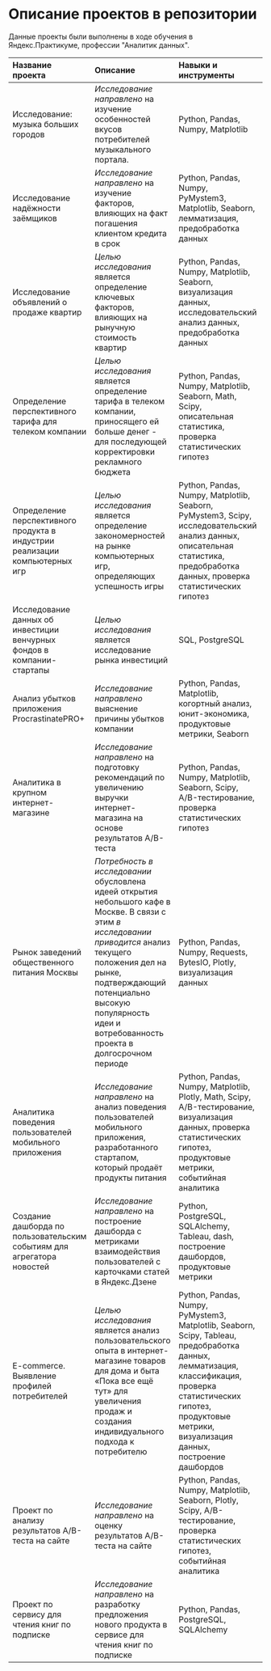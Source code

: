 # Описание проектов в репозитории
Данные проекты были выполнены в ходе обучения в Яндекс.Практикуме, профессии "Аналитик данных".

| Название проекта | Описание |	Навыки и инструменты | Ссылка |
| :--------------- | :------- | :------------------- | :----- |
| Исследование: музыка больших городов | *Исследование направлено* на изучение особенностей вкусов потребителей музыкального портала. | Python, Pandas, Numpy, Matplotlib | [big_cities_music][1] | 
| Исследование надёжности заёмщиков | *Исследование направлено* на изучение факторов, влияющих на факт погашения клиентом кредита в срок | Python, Pandas, Numpy, PyMystem3, Matplotlib, Seaborn, лемматизация, предобработка данных | [bank_clients][2] |
| Исследование объявлений о продаже квартир | *Целью исследования* является определение ключевых факторов, влияющих на рынучную стоимость квартир | Python, Pandas, Numpy, Matplotlib, Seaborn, визуализация данных, исследовательский анализ данных, предобработка данных | [apartments_project][3] |
| Определение перспективного тарифа для телеком компании | *Целью исследования* является определение тарифа в телеком компании, приносящего ей больше денег - для последующей корректировки рекламного бюджета | Python, Pandas, Numpy, Matplotlib, Seaborn, Math, Scipy, описательная статистика, проверка статистических гипотез | [telekom_project][4] |
| Определение перспективного продукта в индустрии реализации компьютерных игр | *Целью исследования* является определение закономерностей на рынке компьютерных игр, определяющих успешность игры | Python, Pandas, Numpy, Matplotlib, Seaborn, PyMystem3, Scipy, исследовательский анализ данных, описательная статистика, предобработка данных, проверка статистических гипотез | [games_project][5] |
| Исследование данных об инвестиции венчурных фондов в компании-стартапы | *Целью исследования* является исследование рынка инвестиций | SQL, PostgreSQL | [investments][6] |
| Анализ убытков приложения ProcrastinatePRO+ | *Исследование направлено* выяснение причины убытков компании | Python, Pandas, Matplotlib, когортный анализ, юнит-экономика, продуктовые метрики, Seaborn | [procrastinate_pro][7] |
| Аналитика в крупном интернет-магазине | *Исследование направлено* на подготовку рекомендаций по увеличению выручки интернет-магазина на основе результатов A/B-теста | Python, Pandas, Numpy, Matplotlib, Seaborn, Scipy, A/B-тестирование, проверка статистических гипотез | [A_B_test][8] |
| Рынок заведений общественного питания Москвы | *Потребность в исследовании* обусловлена идеей открытия небольшого кафе в Москве. В связи с этим *в исследовании приводится* анализ текущего положения дел на рынке, подтверждающий потенциально высокую популярность идеи и вотребованность проекта в долгосрочном периоде | Python, Pandas, Numpy, Requests, BytesIO, Plotly, визуализация данных | [cafe_Moscow_research][9] |
| Аналитика поведения пользователей мобильного приложения | *Исследование направлено* на анализ поведения пользователей мобильного приложения, разработанного стартапом, который продаёт продукты питания | Python, Pandas, Numpy, Matplotlib, Plotly, Math, Scipy, A/B-тестирование, визуализация данных, проверка статистических гипотез, продуктовые метрики, событийная аналитика | [A_A_B_test][10] |
| Создание дашборда по пользовательским событиям для агрегатора новостей | *Исследование направлено* на построение дашборда с метриками взаимодействия пользователей с карточками статей в Яндекс.Дзене | Python, PostgreSQL, SQLAlchemy, Tableau, dash, построение дашбордов, продуктовые метрики | [yandex_dzen_dashboard][11] |
| E-commerce. Выявление профилей потребителей | *Целью исследования* является анализ пользовательского опыта в интернет-магазине товаров для дома и быта «Пока все ещё тут» для увеличения продаж и создания индивидуального подхода к потребителю | Python, Pandas, Numpy, PyMystem3, Matplotlib, Seaborn, Scipy, Tableau, предобработка данных, лемматизация, классификация, проверка статистических гипотез, продуктовые метрики, визуализация данных, построение дашбордов | [e_commerce][12] |
| Проект по анализу результатов A/B-теста на сайте | *Исследование направлено* на оценку результатов A/B-теста на сайте | Python, Pandas, Numpy, Matplotlib, Seaborn, Plotly, Scipy, A/B-тестирование, проверка статистических гипотез, событийная аналитика | [recommender_system_test][13] |
| Проект по сервису для чтения книг по подписке | *Исследование направлено* на разработку предложения нового продукта в сервисе для чтения книг по подписке | Python, Pandas, PostgreSQL, SQLAlchemy | [book_service][14] |


[1]:https://github.com/Butac2099/Projects_YandexPracticum/tree/main/big_cities_music
[2]:https://github.com/Butac2099/Projects_YandexPracticum/tree/main/bank_clients
[3]:https://github.com/Butac2099/Projects_YandexPracticum/tree/main/yandex_apartments
[4]:https://github.com/Butac2099/Projects_YandexPracticum/tree/main/telecom
[5]:https://github.com/Butac2099/Projects_YandexPracticum/tree/main/streamchik_shop
[6]:https://github.com/Butac2099/Projects_YandexPracticum/tree/main/investments
[7]:https://github.com/Butac2099/Projects_YandexPracticum/tree/main/procrastinate_pro
[8]:https://github.com/Butac2099/Projects_YandexPracticum/tree/main/A_B_test
[9]:https://github.com/Butac2099/Projects_YandexPracticum/tree/main/cafe_Moscow_research
[10]:https://github.com/Butac2099/Projects_YandexPracticum/tree/main/A_A_B_test
[11]:https://github.com/Butac2099/Projects_YandexPracticum/tree/main/yandex_dzen_dashboard
[12]:https://github.com/Butac2099/Projects_YandexPracticum/tree/main/e_commerce
[13]:https://github.com/Butac2099/Projects_YandexPracticum/tree/main/recommender_system_test
[14]:https://github.com/Butac2099/Projects_YandexPracticum/tree/main/book_service
